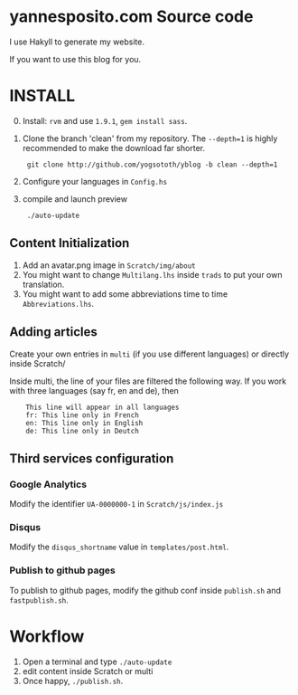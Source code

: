# yannesposito.com Source code

I use Hakyll to generate my website.

If you want to use this blog for you.

# INSTALL

0. Install: `rvm` and use `1.9.1`, `gem install sass`.

1. Clone the branch 'clean' from my repository.
   The `--depth=1` is highly recommended to make the download far shorter.

        git clone http://github.com/yogsototh/yblog -b clean --depth=1

2. Configure your languages in `Config.hs`
3. compile and launch preview

        ./auto-update

## Content Initialization

1. Add an avatar.png image in `Scratch/img/about`
2. You might want to change `Multilang.lhs` inside `trads` to put your own translation.
3. You might want to add some abbreviations time to time `Abbreviations.lhs`.

## Adding articles

Create your own entries in `multi` (if you use different languages)
or directly inside Scratch/

Inside multi, the line of your files are filtered the following way.
If you work with three languages (say fr, en and de), then

        This line will appear in all languages
        fr: This line only in French
        en: This line only in English
        de: This line only in Deutch

## Third services configuration

### Google Analytics

Modify the identifier `UA-0000000-1` in `Scratch/js/index.js`

### Disqus

Modify the `disqus_shortname` value in `templates/post.html`.

### Publish to github pages

To publish to github pages, modify the github conf inside `publish.sh` and `fastpublish.sh`.

# Workflow

1. Open a terminal and type `./auto-update`
2. edit content inside Scratch or multi
3. Once happy, `./publish.sh`.
